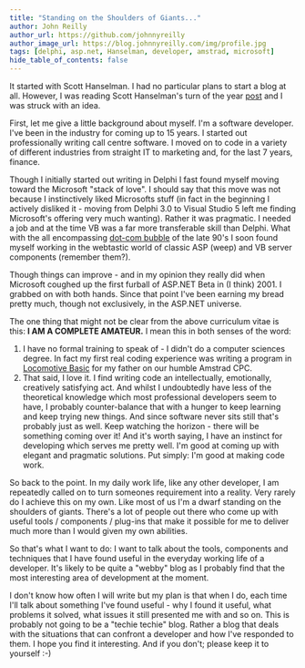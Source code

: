 ```yaml
---
title: "Standing on the Shoulders of Giants..."
author: John Reilly
author_url: https://github.com/johnnyreilly
author_image_url: https://blog.johnnyreilly.com/img/profile.jpg
tags: [delphi, asp.net, Hanselman, developer, amstrad, microsoft]
hide_table_of_contents: false
---
```

It started with Scott Hanselman. I had no particular plans to start a blog at all. However, I was reading Scott Hanselman's turn of the year [post](<http://www.hanselman.com/blog/YourBlogIsTheEngineOfCommunity.aspx>) and I was struck with an idea.

 First, let me give a little background about myself. I'm a software developer. I've been in the industry for coming up to 15 years. I started out professionally writing call centre software. I moved on to code in a variety of different industries from straight IT to marketing and, for the last 7 years, finance.

Though I initially started out writing in Delphi I fast found myself moving toward the Microsoft "stack of love". I should say that this move was not because I instinctively liked Microsofts stuff (in fact in the beginning I actively disliked it - moving from Delphi 3.0 to Visual Studio 5 left me finding Microsoft's offering very much wanting). Rather it was pragmatic. I needed a job and at the time VB was a far more transferable skill than Delphi. What with the all encompassing [dot-com bubble](<http://en.wikipedia.org/wiki/Dot-com_bubble>) of the late 90's I soon found myself working in the webtastic world of classic ASP (weep) and VB server components (remember them?).

Though things can improve - and in my opinion they really did when Microsoft coughed up the first furball of ASP.NET Beta in (I think) 2001. I grabbed on with both hands. Since that point I've been earning my bread pretty much, though not exclusively, in the ASP.NET universe.

The one thing that might not be clear from the above curriculum vitae is this: **I AM A COMPLETE AMATEUR.** I mean this in both senses of the word:

1. I have no formal training to speak of - I didn't do a computer sciences degree. In fact my first real coding experience was writing a program in [Locomotive Basic](<http://en.wikipedia.org/wiki/Locomotive_BASIC>) for my father on our humble Amstrad CPC.
2. That said, I love it. I find writing code an intellectually, emotionally, creatively satisfying act. And whilst I undoubtedly have less of the theoretical knowledge which most professional developers seem to have, I probably counter-balance that with a hunger to keep learning and keep trying new things. And since software never sits still that's probably just as well. Keep watching the horizon - there will be something coming over it! And it's worth saying, I have an instinct for developing which serves me pretty well. I'm good at coming up with elegant and pragmatic solutions. Put simply: I'm good at making code work.

<!-- -->

So back to the point. In my daily work life, like any other developer, I am repeatedly called on to turn someones requirement into a reality. Very rarely do I achieve this on my own. Like most of us I'm a dwarf standing on the shoulders of giants. There's a lot of people out there who come up with useful tools / components / plug-ins that make it possible for me to deliver much more than I would given my own abilities.

So that's what I want to do: I want to talk about the tools, components and techniques that I have found useful in the everyday working life of a developer. It's likely to be quite a "webby" blog as I probably find that the most interesting area of development at the moment.

I don't know how often I will write but my plan is that when I do, each time I'll talk about something I've found useful - why I found it useful, what problems it solved, what issues it still presented me with and so on. This is probably not going to be a "techie techie" blog. Rather a blog that deals with the situations that can confront a developer and how I've responded to them. I hope you find it interesting. And if you don't; please keep it to yourself :-)


